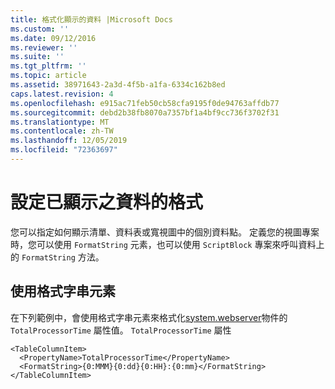 ```yaml
---
title: 格式化顯示的資料 |Microsoft Docs
ms.custom: ''
ms.date: 09/12/2016
ms.reviewer: ''
ms.suite: ''
ms.tgt_pltfrm: ''
ms.topic: article
ms.assetid: 38971643-2a3d-4f5b-a1fa-6334c162b8ed
caps.latest.revision: 4
ms.openlocfilehash: e915ac71feb50cb58cfa9195f0de94763affdb77
ms.sourcegitcommit: debd2b38fb8070a7357bf1a4bf9cc736f3702f31
ms.translationtype: MT
ms.contentlocale: zh-TW
ms.lasthandoff: 12/05/2019
ms.locfileid: "72363697"
---
```

# <a name="formatting-displayed-data"></a>設定已顯示之資料的格式

您可以指定如何顯示清單、資料表或寬視圖中的個別資料點。 定義您的視圖專案時，您可以使用 `FormatString` 元素，也可以使用 `ScriptBlock` 專案來呼叫資料上的 `FormatString` 方法。

## <a name="using-the-formatstring-element"></a>使用格式字串元素

在下列範例中，會使用格式字串元素來格式化[system.webserver](/dotnet/api/System.Diagnostics.Process)物件的 `TotalProcessorTime` 屬性值。 `TotalProcessorTime` 屬性

```
<TableColumnItem>
  <PropertyName>TotalProcessorTime</PropertyName>
  <FormatString>{0:MMM}{0:dd}{0:HH}:{0:mm}</FormatString>
</TableColumnItem>
```



